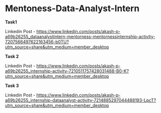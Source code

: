 # Mentoness-Data-Analyst-Intern
**Task1**

Linkedin Post - https://www.linkedin.com/posts/akash-p-a69b26255_dataanalystintern-mentorness-mentornessinternship-activity-7207566497622163456-b0TU?utm_source=share&utm_medium=member_desktop

**Task 2**

Linkedin Post - https://www.linkedin.com/posts/akash-p-a69b26255_internship-activity-7210511757428031488-B0-K?utm_source=share&utm_medium=member_desktop

**Task 3**

Linkedin Post - https://www.linkedin.com/posts/akash-p-a69b26255_internship-dataanalyst-activity-7214885297044488193-LpcT?utm_source=share&utm_medium=member_desktop
